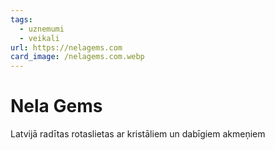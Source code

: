 ```yaml
---
tags:
  - uznemumi
  - veikali
url: https://nelagems.com
card_image: /nelagems.com.webp
---
```


# Nela Gems

Latvijā radītas rotaslietas ar kristāliem un dabīgiem akmeņiem
